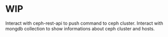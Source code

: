 # WIP

Interact with ceph-rest-api  to push command to ceph cluster. 
Interact with mongdb collection to show  informations about ceph cluster and  hosts.


